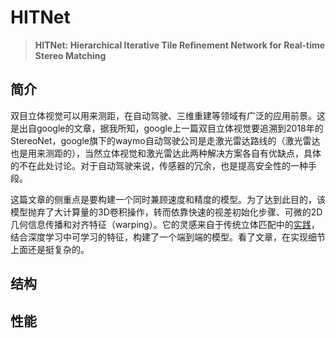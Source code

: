 # HITNet
> **HITNet: Hierarchical Iterative Tile Refinement Network for Real-time Stereo Matching**

## 简介
双目立体视觉可以用来测距，在自动驾驶、三维重建等领域有广泛的应用前景。这是出自google的文章，据我所知，google上一篇双目立体视觉要追溯到2018年的StereoNet，google旗下的waymo自动驾驶公司是走激光雷达路线的（激光雷达也是用来测距的），当然立体视觉和激光雷达此两种解决方案各自有优缺点，具体的不在此处讨论。对于自动驾驶来说，传感器的冗余，也是提高安全性的一种手段。

这篇文章的侧重点是要构建一个同时兼顾速度和精度的模型。为了达到此目的，该模型抛弃了大计算量的3D卷积操作，转而依靠快速的视差初始化步骤、可微的2D几何信息传播和对齐特征（warping）。它的灵感来自于传统立体匹配中的[实践](https://www.microsoft.com/en-us/research/wp-content/uploads/2016/02/Scharstein-IJCV02.pdf)，结合深度学习中可学习的特征，构建了一个端到端的模型。看了文章，在实现细节上面还是挺复杂的。

## 结构

## 性能